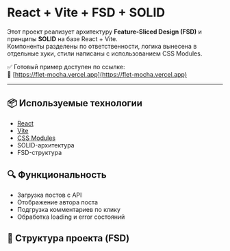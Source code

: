 # React + Vite + FSD + SOLID

Этот проект реализует архитектуру **Feature-Sliced Design (FSD)** и принципы **SOLID** на базе React + Vite.  
Компоненты разделены по ответственности, логика вынесена в отдельные хуки, стили написаны с использованием CSS Modules.

✅ Готовый пример доступен по ссылке:  
🔗 [https://flet-mocha.vercel.app](https://flet-mocha.vercel.app)

---

## 📦 Используемые технологии

- [React](https://reactjs.org/)
- [Vite](https://vitejs.dev/)
- [CSS Modules](https://github.com/css-modules/css-modules)
- SOLID-архитектура
- FSD-структура

## 🔍 Функциональность

- Загрузка постов с API
- Отображение автора поста
- Подгрузка комментариев по клику
- Обработка loading и error состояний

## 📁 Структура проекта (FSD)

